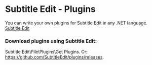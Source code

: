 Subtitle Edit - Plugins
=======

You can write your own plugins for Subtitle Edit in any .NET language.
[Subtitle Edit](https://github.com/SubtitleEdit/subtitleedit/releases)
### Download plugins using Subtitle Edit:
Subtitle Edit\File\Plugins\Get Plugins\.
Or:
https://github.com/SubtitleEdit/plugins/releases.
